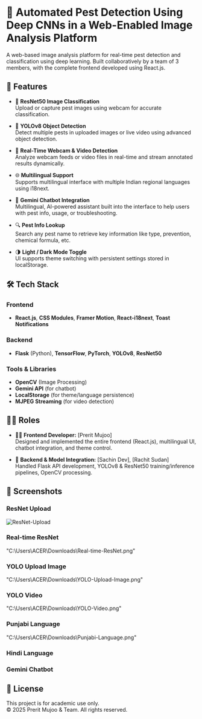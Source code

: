 # 🌾 Automated Pest Detection Using Deep CNNs in a Web-Enabled Image Analysis Platform

A web-based image analysis platform for real-time pest detection and classification using deep learning. Built collaboratively by a team of 3 members, with the complete frontend developed using React.js.

## 🚀 Features

- 🧠 **ResNet50 Image Classification**  
  Upload or capture pest images using webcam for accurate classification.

- 🎯 **YOLOv8 Object Detection**  
  Detect multiple pests in uploaded images or live video using advanced object detection.

- 🎥 **Real-Time Webcam & Video Detection**  
  Analyze webcam feeds or video files in real-time and stream annotated results dynamically.

- 🌐 **Multilingual Support**  
  Supports multilingual interface with multiple Indian regional languages using i18next.

- 💬 **Gemini Chatbot Integration**  
  Multilingual, AI-powered assistant built into the interface to help users with pest info, usage, or troubleshooting.

- 🔍 **Pest Info Lookup**  
  Search any pest name to retrieve key information like type, prevention, chemical formula, etc.

- 🌗 **Light / Dark Mode Toggle**  
  UI supports theme switching with persistent settings stored in localStorage.

## 🛠️ Tech Stack

### Frontend
- **React.js**, **CSS Modules**, **Framer Motion**, **React-i18next**, **Toast Notifications**

### Backend
- **Flask** (Python), **TensorFlow**, **PyTorch**, **YOLOv8**, **ResNet50**

### Tools & Libraries
- **OpenCV** (Image Processing)
- **Gemini API** (for chatbot)
- **LocalStorage** (for theme/language persistence)
- **MJPEG Streaming** (for video detection)

## 🧑‍💻 Roles

- 👨‍💻 **Frontend Developer:** [Prerit Mujoo]  
  Designed and implemented the entire frontend (React.js), multilingual UI, chatbot integration, and theme control.

- 🤖 **Backend & Model Integration:** [Sachin Dev], [Rachit Sudan]  
  Handled Flask API development, YOLOv8 & ResNet50 training/inference pipelines, OpenCV processing.

## 📸 Screenshots

### ResNet Upload
![ResNet-Upload](https://github.com/user-attachments/assets/15766108-e4df-4938-8db1-812429d7bf80)


### Real-time ResNet
"C:\Users\ACER\Downloads\Real-time-ResNet.png"


### YOLO Upload Image
"C:\Users\ACER\Downloads\YOLO-Upload-Image.png"

### YOLO Video

"C:\Users\ACER\Downloads\YOLO-Video.png"


### Punjabi Language

"C:\Users\ACER\Downloads\Punjabi-Language.png"
### Hindi Language



### Gemini Chatbot


## 📝 License

This project is for academic use only.  
© 2025 Prerit Mujoo & Team. All rights reserved.
